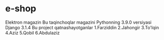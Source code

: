 # e-shop
Elektron magazin
Bu taqinchoqlar magazini
Pythonning 3.9.0 versiyasi
Django 3.1.4
Bu project qatnashayotganlar
1.Farziddin 
2.Jahongir
3.To'lqin
4.Aziz
5.Qobil
6.Abdulaziz
